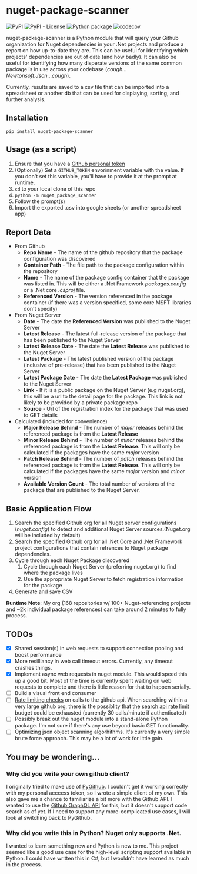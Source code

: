 # nuget-package-scanner
![PyPI](https://img.shields.io/pypi/v/nuget-package-scanner?color=green)
![PyPI - License](https://img.shields.io/pypi/l/nuget-package-scanner)
![Python package](https://github.com/doneholmes/nuget-package-scanner/workflows/Python%20package/badge.svg?branch=master)
[![codecov](https://codecov.io/gh/doneholmes/nuget-package-scanner/branch/master/graph/badge.svg)](https://codecov.io/gh/doneholmes/nuget-package-scanner)

nuget-package-scanner is a Python module that will query your Github organization for Nuget dependencies in your .Net projects and produce a report on how up-to-date they are. This can be useful for identifying which projects' dependencies are out of date (and how badly). It can also be useful for identifying how many disperate versions of the same common package is in use across your codebase (*cough... Newtonsoft.Json...cough*).

Currently, results are saved to a csv file that can be imported into a spreadsheet or another db that can be used for displaying, sorting, and further analysis.

## Installation
`pip install nuget-package-scanner`

## Usage (as a script)

1. Ensure that you have a [Github personal token](https://github.com/settings/tokens)
1. (Optionally) Set a `GITHUB_TOKEN` envorinment variable with the value. If you don't set this variable, you'll have to provide it at the prompt at runtime.
1. `cd` to your local clone of this repo
1. `python -m nuget_package_scanner`
1. Follow the prompt(s)
1. Import the exported .csv into google sheets (or another spreadsheet app)

## Report Data

- From Github
   - **Repo Name** - The name of the github repository that the package configuration was discovered
   - **Container Path** - The file path to the package configuration within the repository
   - **Name** - The name of the package config container that the package was listed in. This will be either a .Net Framework *packages.config* or a .Net core *.csproj* file.
   - **Referenced Version** - The version referenced in the package container (if there was a version specified, some core MSFT libraries don't specify)
- From Nuget Server
   - **Date** - The date the **Referenced Version** was published to the Nuget Server
   - **Latest Release** - The latest full-release version of the package that has been published to the Nuget Server
   - **Latest Release Date** - The date the **Latest Release** was published to the Nuget Server
   - **Latest Package** - The latest published version of the package (inclusive of pre-release) that has been published to the Nuget Server
   - **Latest Package Date** - The date the **Latest Package** was published to the Nuget Server
   - **Link** - If it is a public package on the Nuget Server (e.g nuget.org), this will be a url to the detail page for the package. This link is not likely to be provided by a private package repo   
   - **Source** - Url of the registration index for the package that was used to GET details
- Calculated (included for convenience)
   - **Major Release Behind** - The number of *major* releases behind the referenced package is from the **Latest Release**
   - **Minor Release Behind** - The number of *minor* releases behind the referenced package is from the **Latest Release**. This will only be calculated if the packages have the same *major* version
   - **Patch Release Behind** - The number of *patch* releases behind the referenced package is from the **Latest Release**. This will only be calculated if the packages have the same *major* version and *minor* version
   - **Available Version Count** - The total number of versions of the package that are published to the Nuget Server.

## Basic Application Flow

1. Search the specified Github org for all Nuget server configurations (*nuget.config*) to detect and additional Nuget Server sources.(Nuget.org will be included by default) 
1. Search the specified Github org for all .Net Core and .Net Framework project configurations that contain refrences to Nuget package dependencies.
1. Cycle through each Nuget Package discovered
    1. Cycle through each Nuget Server (preferring nuget.org) to find where the package lives
    1. Use the appropriate Nuget Server to fetch registration information for the package
1. Generate and save CSV

**Runtime Note**: My org (168 repositories w/ 100+ Nuget-referencing projects and ~2k individual package references) can take around 2 minutes to fully process.

## TODOs
- [X] Shared session(s) in web requests to support connection pooling and boost performance
- [X] More resilliancy in web call timeout errors. Currently, any timeout crashes things.
- [X] Implement async web requests in nuget module. This would speed this up a good bit. Most of the time is currently spent waiting on web requests to complete and there is little reason for that to happen serially.
- [ ] Build a visual front end consumer
- [ ] [Rate limiting checks](https://developer.github.com/v3/#rate-limiting) on calls to the github api. When searching within a very large github org, there is the possiblity that the [search api rate limit](https://developer.github.com/v3/search/#rate-limit) budget could be exhausted (currently 30 calls/minute if authenticated)
- [ ] Possibly break out the nuget module into a stand-alone Python package. I'm not sure if there's any use beyond basic GET functionality.
- [ ] Optimizing json object scanning algorhithms. It's currently a very simple brute force approach. This may be a lot of work for little gain.

## You may be wondering...
### Why did you write your own github client?

I originally tried to make use of [PyGithub](https://github.com/PyGithub/PyGithub). I couldn't get it working correctly with my personal acccess token, so I wrote a simple client of my own. This also gave me a chance to familiarize a bit more with the Github API. I wanted to use the [Github GraphQL API](https://developer.github.com/v4/) for this, but it doesn't support code search as of yet. If I need to support any more-complicated use cases, I will look at switching back to PyGithub.

### Why did you write this in Python? Nuget only supports .Net.

I wanted to learn something new and Python is new to me. This project seemed like a good use case for the high-level scripting support available in Python. I could have written this in C#, but I wouldn't have learned as much in the process.
